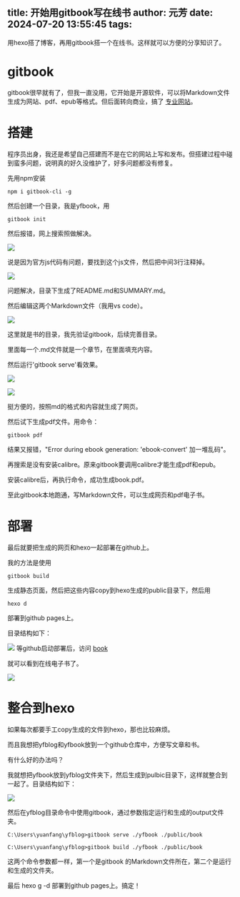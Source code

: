 title: 开始用gitbook写在线书
author: 元芳
date: 2024-07-20 13:55:45
tags:
---
用hexo搭了博客，再用gitbook搭一个在线书。这样就可以方便的分享知识了。

# gitbook
gitbook很早就有了，但我一直没用，它开始是开源软件，可以将Markdown文件生成为网站、pdf、epub等格式。但后面转向商业，搞了 [专业网站](https://www.gitbook.com/)。

# 搭建
程序员出身，我还是希望自己搭建而不是在它的网站上写和发布。但搭建过程中碰到蛮多问题，说明真的好久没维护了，好多问题都没有修复。

先用npm安装

```
npm i gitbook-cli -g
```

然后创建一个目录，我是yfbook，用
```
gitbook init
```
然后报错，网上搜索照做解决。

![](/images/pasted-25.png)

说是因为官方js代码有问题，要找到这个js文件，然后把中间3行注释掉。

![](/images/pasted-26.png)

问题解决，目录下生成了README.md和SUMMARY.md。

然后编辑这两个Markdown文件（我用vs code）。


![](/images/pasted-27.png)

这里就是书的目录，我先验证gitbook，后续完善目录。

里面每一个.md文件就是一个章节，在里面填充内容。

然后运行'gitbook serve'看效果。

![](/images/pasted-28.png)


![](/images/pasted-29.png)

挺方便的，按照md的格式和内容就生成了网页。

然后试下生成pdf文件。用命令：

```
gitbook pdf
```
结果又报错，"Error during ebook generation: 'ebook-convert' 加一堆乱码"。

再搜索是没有安装calibre。原来gitbook要调用calibre才能生成pdf和epub。

安装calibre后，再执行命令，成功生成book.pdf。

至此gitbook本地跑通，写Markdown文件，可以生成网页和pdf电子书。

# 部署
最后就要把生成的网页和hexo一起部署在github上。

我的方法是使用
```
gitbook build
```
生成静态页面，然后把这些内容copy到hexo生成的public目录下，然后用
```
hexo d
```
部署到github pages上。

目录结构如下：

![](/images/pasted-30.png)
等github启动部署后，访问 [book](https://iyuanfang.github.io/book/)

就可以看到在线电子书了。

![](/images/pasted-31.png)

# 整合到hexo
如果每次都要手工copy生成的文件到hexo，那也比较麻烦。

而且我想把yfblog和yfbook放到一个github仓库中，方便写文章和书。

有什么好的办法吗？

我就想把yfbook放到yfblog文件夹下，然后生成到pulbic目录下，这样就整合到一起了。目录结构如下：


![](/images/pasted-32.png)

然后在yfblog目录命令中使用gitbook，通过参数指定运行和生成的output文件夹。

```
C:\Users\yuanfang\yfblog>gitbook serve ./yfbook ./public/book

C:\Users\yuanfang\yfblog>gitbook build ./yfbook ./public/book
```
这两个命令参数都一样，第一个是gitbook 的Markdown文件所在，第二个是运行和生成的文件夹。

最后 hexo g -d 部署到github pages上。搞定！







